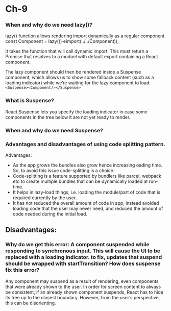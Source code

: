 # Ch-9

### When and why do we need lazy()?
lazy() function allows rendering import dynamically as a regular component.
const Component = lazy(()=>import(../../Component));

It takes the function that will call dynamic import. This must return a Promise that resolves to a moduel with default export containing a React component.  

The lazy component should then be rendered inside a Suspense component, which allows us to show some fallback content (such as a loading indicator) while we’re waiting for the lazy component to load.
```<Suspense><Component/></Suspense>```

### What is Suspense?
React.Suspense lets you specify the loading indicator in case some components in the tree below it are not yet ready to render.

### When and why do we need Suspense?


### Advantages and disadvantages of using code splitting pattern.
Advantages:
- As the app grows the bundles also grow hence increasing oading time. So, to avoid this issue code-splitting is a choice.
- Code-splitting is a feature supported by bundlers like parcel, webpack etc to create multiple bundles that can be dynamically loaded at run-time.
- It helps in lazy-load things, i.e. loading the module/part of code that is required currently by the user.  
- It has not reduced the overall amount of code in app, instead avoided loading code that the user may never need, and reduced the amount of code needed during the initial load.

Disadvantages:
-

### Why do we get this error: A component suspended while responding to synchronous input. This will cause the UI to be replaced with a loading indicator. to fix, updates that suspend should be wrapped with startTransition? How does suspense fix this error?
Any component may suspend as a result of rendering, even components that were already shown to the user. In order for screen content to always be consistent, if an already shown component suspends, React has to hide its tree up to the closest <Suspense> boundary. However, from the user’s perspective, this can be disorienting.
